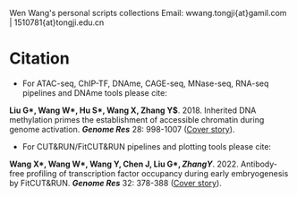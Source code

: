 Wen Wang's personal scripts collections
Email: wwang.tongji{at}gamil.com | 1510781{at}tongji.edu.cn

# Citation
- For ATAC-seq, ChIP-TF, DNAme, CAGE-seq, MNase-seq, RNA-seq pipelines and DNAme tools please cite:

**Liu G\*, Wang W\*, Hu S\*, Wang X, Zhang Y$**. 2018. Inherited DNA methylation primes the establishment of accessible chromatin during genome activation. ***Genome Res*** 28: 998-1007 ([Cover story](https://genome.cshlp.org/content/28/7.cover-expansion)).

- For CUT&RUN/FitCUT&RUN pipelines and plotting tools please cite:

**Wang X\*, Wang W\*, Wang Y, Chen J, Liu G\*$, Zhang Y$**. 2022. Antibody-free profiling of transcription factor occupancy during early embryogenesis by FitCUT&RUN. ***Genome Res*** 32: 378-388 ([Cover story](https://genome.cshlp.org/content/32/2.cover-expansion)).
